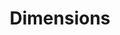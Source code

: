 ---
bigquery: https://console.cloud.google.com/bigquery?p=covid-19-dimensions-ai&page=table&d=data&t=publications
contributors: Digital Science, https://www.digital-science.com/
cost: Free for personal, non-commercial use.
description: Dimensions contains more than 100 million publications, ranging from
  articles published in scholarly journals, books and book chapters, to preprints
  and conference proceedings. All publications are contextualized with linked data
  sets, funding, publications, patents, clinical trials, and policy documents. You
  can also view associated categories, funders, institutions, and researcher profiles.
documentation: https://docs.dimensions.ai/bigquery/index.html
last_edit: 04/05/2022, 20:31:51
location: https://www.dimensions.ai/products/free/
maintained_by: Digital Science, https://www.digital-science.com/
schema_fields:
- volume
- research_org_country_names
- citations_count
- funding_gbp
- filing_date
- status
- aliases
- acknowledgements
- inventor_names
- funding_usd
- assignee_countries
- conference
- associated_grant_ids
- publication_date
- category_sdg
- funder_org_state_codes
- created_date
- granted_date
- priority_date
- assignee_orgs
- granted_year
- description
- funder_org_cities
- application_number
- research_org_state_names
- current_assignee_countries
- editors
- funder_orgs
- funder_org_acronyms
- research_org_countries
- research_org_state_codes
- external_ids
- interventions
- research_org_cities
- reference_ids
- legal_status
- category_icrp_cso
- brief_title
- category_for
- open_access_categories
- language
- established
- year
- email_address
- investigators
- funding_jpy
- pages
- labels
- supporting_grant_ids
- patent_ids
- date_inserted
- name
- jurisdiction
- ipcr
- funder_org
- citations
- associated_publication_id
- doi
- original_assignee_orgs
- end_date
- date_print
- mesh_headings
- organisation_details
- issue
- original_assignee
- date_normal
- original_title
- address
- publication_year
- links
- category_icrp_ct
- date_imported_gbq
- citation_string
- acronyms
- source_id
- concepts
- title
- associated_publication_arxiv_id
- repository_id
- expiration_year
- funding_nzd
- book_title
- resulting_publication_doi
- publication_ids
- wikipedia_url
- funding_details
- date_online
- isbn
- category_hrcs_rac
- original_assignee_countries
- date
- funding_amount
- phase
- family_count
- associated_publication_pmid
- journal
- funding_cny
- registry
- current_assignee
- metrics
- cited_by_ids
- mesh_terms
- acronym
- family_id
- filing_year
- funder_countries
- gender
- current_assignee_orgs
- journal_lists
- repository_url
- category_hra
- license
- original_abstract
- priority_year
- associated_publication_doi
- research_orgs
- funding_currency
- expiration_date
- relationships
- book_series_title
- grant_number
- pmid
- parent_id
- abstract
- start_date
- researcher_ids
- cpc
- open_access_categories_v2
- type
- active_years
- start_year
- funding_aud
- kind
- conditions
- date_modified
- funding_cad
- clinical_trial_ids
- arxiv_id
- proceedings_title
- filing_status
- research_org_city_names
- family_members_ids
- category_hrcs_hc
- categories
- types
- legal_events
- category_rcdc
- altmetrics
- foa_number
- category_uoa
- publisher
- eisbn
- funding_eur
- repository_name
- embargo_date
- funding_chf
- resulting_publication_ids
- category_bra
- linkout
- pmcid
- id
- authors
- subtitles
- funder_org_countries
- end_year
shortname: dimensions
tags:
- scholarly literature
- patents
- funding
- clinical trials
- academic profiles
terms_of_use: 'Use of both the Dimensions COVID-19 dataset and full Dimensions dataset
  are subject to the Dimensions Terms of use: https://www.dimensions.ai/policies-terms-legal '
title: Dimensions
uuid: dcff88bd-fe6b-4fdb-8159-809bf9d7bc1c
---